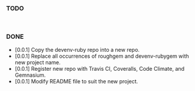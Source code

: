 ### TODO


<br>


### DONE
- [0.0.1] Copy the devenv-ruby repo into a new repo.
- [0.0.1] Replace all occurrences of roughgem and devenv-rubygem with new project name.
- [0.0.1] Register new repo with Travis CI, Coveralls, Code Climate, and Gemnasium.
- [0.0.1] Modify README file to suit the new project.
